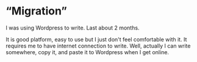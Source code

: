 # “Migration”

I was using Wordpress to write. Last about 2 months. 

It is good platform, easy to use but I just don't feel comfortable with it. It requires me to have internet connection to write. Well, actually I can write somewhere, copy it, and paste it to Wordpress when I get online.
